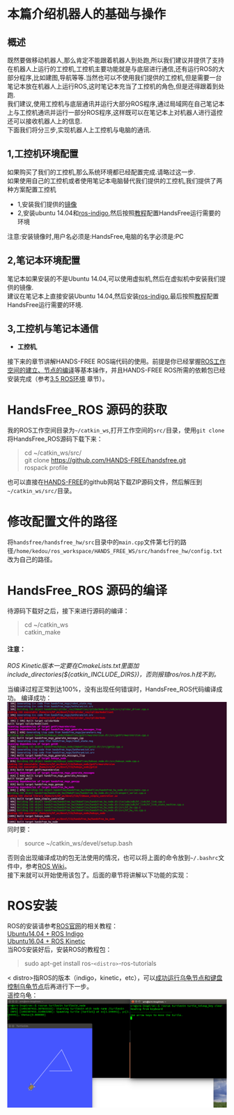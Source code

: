 # 本篇介绍机器人的基础与操作  

## 概述
既然要做移动机器人,那么肯定不能跟着机器人到处跑,所以我们建议并提供了支持在机器人上运行的工控机,工控机主要功能就是与底层进行通信,还有运行ROS的大部分程序,比如建图,导航等等.当然也可以不使用我们提供的工控机,但是需要一台笔记本放在机器人上运行ROS,这时笔记本充当了工控机的角色,但是还得跟着到处跑.   
我们建议,使用工控机与底层通讯并运行大部分ROS程序,通过局域网在自己笔记本上与工控机通讯并运行一部分ROS程序,这样既可以在笔记本上对机器人进行遥控还可以接收机器人上的信息.   
下面我们将分三步,实现机器人上工控机与电脑的通讯.

## 1,工控机环境配置

如果购买了我们的工控机,那么系统环境都已经配置完成.请略过这一步.   
如果使用自己的工控机或者使用笔记本电脑替代我们提供的工控机,我们提供了两种方案配置工控机

* 1,安装我们提供的[镜像](ZZzadlj)
* 2,安装ubuntu 14.04和[ros-indigo](http://wiki.ros.org/indigo/Installation/Ubuntu),然后按照[教程](https://github.com/HANDS-FREE/HANDS-FREE.github.io/wiki/7.-HandsFree-ROS)配置HandsFree运行需要的环境

注意:安装镜像时,用户名必须是:HandsFree,电脑的名字必须是:PC

## 2,笔记本环境配置
笔记本如果安装的不是Ubuntu 14.04,可以使用虚拟机,然后在虚拟机中安装我们提供的镜像.   
建议在笔记本上直接安装Ubuntu 14.04,然后安装[ros-indigo](http://wiki.ros.org/indigo/Installation/Ubuntu),最后按照[教程](https://github.com/HANDS-FREE/HANDS-FREE.github.io/wiki/7.-HandsFree-ROS)配置HandsFree运行需要的环境.   

## 3,工控机与笔记本通信


* **工控机**,

接下来的章节讲解HANDS-FREE ROS端代码的使用。前提是你已经掌握[ROS工作空间的建立、节点的编译](http://wiki.ros.org/ROS/Tutorials/InstallingandConfiguringROSEnvironment)等基本操作，并且HANDS-FREE ROS所需的依赖包已经安装完成（参考[3.5 ROS环境](https://github.com/HANDS-FREE/HANDS-FREE.github.io/wiki/3.5-ROS%E7%8E%AF%E5%A2%83) 章节）。
# HandsFree_ROS 源码的获取 #
我的ROS工作空间目录为`~/catkin_ws`,打开工作空间的`src/`目录，使用`git clone`
将HandsFree_ROS源码下载下来：  
>cd ~/catkin_ws/src/  
>git clone https://github.com/HANDS-FREE/handsfree.git  
>rospack profile

也可以直接在[HANDS-FREE](https://github.com/HANDS-FREE/handsfree)的github网站下载ZIP源码文件，然后解压到`~/catkin_ws/src/`目录。  

# 修改配置文件的路径 #
将`handsfree/handsfree_hw/src`目录中的`main.cpp`文件第七行的路径`/home/kedou/ros_workspace/HANDS_FREE_WS/src/handsfree_hw/config.txt`改为自己的路径。

# HandsFree_ROS 源码的编译 #
待源码下载好之后，接下来进行源码的编译：  
>cd ~/catkin_ws  
>catkin_make  

#### 注意：
*ROS Kinetic版本一定要在CmakeLists.txt里面加include_directories(${catkin_INCLUDE_DIRS})，否则报错ros/ros.h找不到。*

当编译过程正常到达100%，没有出现任何错误时，HandsFree_ROS代码编译成功。 
编译成功：  
![picture](https://github.com/doctorsrn/git_test/blob/master/HandsFree_ROS/7/7.0/0_compileHF.png?raw=true)  
同时要：
>source ~/catkin_ws/devel/setup.bash  

否则会出现编译成功的包无法使用的情况，也可以将上面的命令放到`~/.bashrc`文件中，参考[ROS Wiki](http://wiki.ros.org/ROS/Tutorials/BuildingPackages)。   
接下来就可以开始使用该包了。后面的章节将讲解以下功能的实现：  


# ROS安装 #  
ROS的安装请参考[ROS官网](http://www.ros.org/)的相关教程：  
[Ubuntu14.04 + ROS Indigo](http://wiki.ros.org/indigo/Installation/Ubuntu)  
[Ubuntu16.04 + ROS Kinetic](http://wiki.ros.org/kinetic/Installation/Ubuntu)  
当ROS安装好后，安装ROS的教程包：
>sudo apt-get install ros-`<distro>`-ros-tutorials

< distro>指ROS的版本（indigo，kinetic，etc），可以[成功运行乌龟节点和键盘控制乌龟节点](http://wiki.ros.org/ROS/Tutorials/UnderstandingNodes)后再进行下一步。  
遥控乌龟：  
![picture](https://github.com/doctorsrn/git_test/blob/master/HandsFree_ROS/3/3.5/5_turtlesim.png?raw=true)


